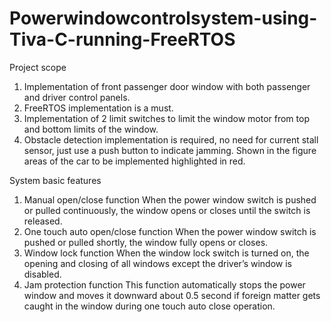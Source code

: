# Powerwindowcontrolsystem-using-Tiva-C-running-FreeRTOS

Project scope

1. Implementation of front passenger door window with both passenger and driver control
panels.
2. FreeRTOS implementation is a must.
3. Implementation of 2 limit switches to limit the window motor from top and bottom limits of
the window.
4. Obstacle detection implementation is required, no need for current stall sensor, just use a
push button to indicate jamming.
Shown in the figure areas of the car to be implemented highlighted in red.

System basic features

1. Manual open/close function
When the power window switch is pushed or pulled
continuously, the window opens or closes until the switch
is released.
2. One touch auto open/close function
When the power window switch is pushed or pulled
shortly, the window fully opens or closes.
3. Window lock function
When the window lock switch is turned on, the opening and closing of
all windows except the driver’s window is disabled.
4. Jam protection function
This function automatically stops the power window and moves it
downward about 0.5 second if foreign matter gets caught in the
window during one touch auto close operation.
